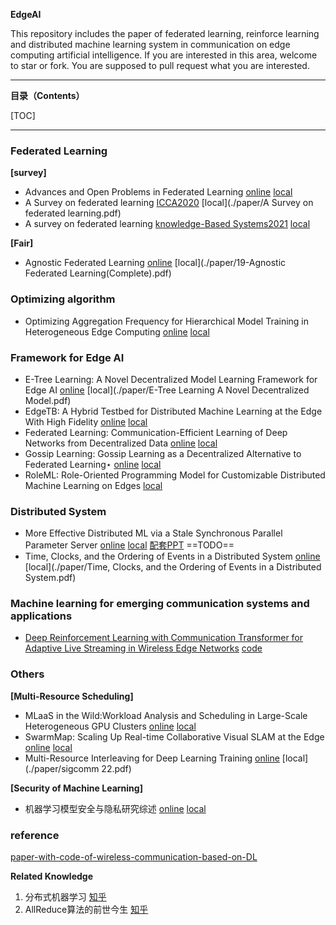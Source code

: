 **EdgeAI**

This repository includes the paper of federated learning, reinforce learning and distributed machine learning system in communication on edge computing artificial intelligence. If you are interested in this area, welcome to star or fork.  You are supposed to pull request what you are interested.



----

**目录（Contents）**

[TOC]

---



### Federated Learning

**[survey]**

- Advances and Open Problems in Federated Learning [online](https://arxiv.org/pdf/1912.04977.pdf) [local](./paper/1912.04977v3.pdf)  
- A Survey on federated learning [ICCA2020](https://ieeexplore.ieee.org/stamp/stamp.jsp?tp=&arnumber=9264412&tag=1) [local](./paper/A Survey on federated learning.pdf)
- A survey on federated learning [knowledge-Based Systems2021](https://www.sciencedirect.com/science/article/pii/S0950705121000381) [local](./paper/A-Survey-of-FL2020.pdf)



**[Fair]**

- Agnostic Federated Learning [online](https://arxiv.org/pdf/1902.00146v1.pdf) [local](./paper/19-Agnostic Federated Learning(Complete).pdf)





### Optimizing algorithm

- Optimizing Aggregation Frequency for Hierarchical Model Training in Heterogeneous Edge Computing [online](https://ieeexplore.ieee.org/stamp/stamp.jsp?tp=&arnumber=9707639)  [local](./paper/Optimizing_Aggregation_Frequency_for_Hierarchical_Model_Training_in_Heterogeneous_Edge_Computing.pdf)



### Framework for Edge AI

- E-Tree Learning: A Novel Decentralized Model Learning Framework for Edge AI  [online](https://arxiv.org/pdf/2008.01553.pdf) [local](./paper/E-Tree Learning A Novel Decentralized Model.pdf)
- EdgeTB: A Hybrid Testbed for Distributed Machine Learning at the Edge With High Fidelity [online](https://ieeexplore.ieee.org/abstract/document/9693130) [local](./paper/EdgeTB_A_Hybrid_Testbed_for_Distributed_Machine_Learning_at_the_Edge_With_High_Fidelity.pdf) 
- Federated Learning: Communication-Efficient Learning of Deep Networks from Decentralized Data [online](https://arxiv.org/abs/1602.05629) [local](./paper/Federated-learning.pdf)  
- Gossip Learning: Gossip Learning as a Decentralized Alternative to Federated Learning⋆ [online](http://www.inf.u-szeged.hu/~ihegedus/publ/dais19a.pdf) [local](./paper/gossip-learning.pdf)  
- RoleML: Role-Oriented Programming Model for Customizable Distributed Machine Learning on Edges [local](./paper/RoleML.pdf) 



### Distributed System

- More Effective Distributed ML via a Stale Synchronous Parallel Parameter Server  [online](https://proceedings.neurips.cc/paper/2013/file/b7bb35b9c6ca2aee2df08cf09d7016c2-Paper.pdf) [local](./paper/NIPS-2013-more-effective-distributed-ml-via-a-stale-synchronous-parallel-parameter-server-Paper.pdf) [配套PPT](https://imsarchives.nus.edu.sg/oldwww/Programs/014wliv/files/qirong.pdf)  ==TODO==
- Time, Clocks, and the Ordering of Events in a Distributed System [online](https://lamport.azurewebsites.net/pubs/time-clocks.pdf) [local](./paper/Time, Clocks, and the Ordering of Events in a Distributed System.pdf)



### Machine learning for emerging communication systems and applications 

- [Deep Reinforcement Learning with Communication Transformer for Adaptive Live Streaming in Wireless Edge Networks](https://ieeexplore.ieee.org/document/9605672) [code](https://github.com/wsyCUHK/SACCT)





### Others

**[Multi-Resource Scheduling]**

- MLaaS in the Wild:Workload Analysis and Scheduling in Large-Scale Heterogeneous GPU Clusters [online](https://www.usenix.org/conference/nsdi22/presentation/weng)  [local](./paper/nsdi22-paper-weng.pdf)
- SwarmMap: Scaling Up Real-time Collaborative Visual SLAM at the Edge [online](https://www.usenix.org/conference/nsdi22/presentation/xu) [local](./paper/nsdi22-paper-xu_jingao.pdf)
- Multi-Resource Interleaving for Deep Learning Training [online](https://dl.acm.org/doi/abs/10.1145/3544216.3544224) [local](./paper/sigcomm 22.pdf)



**[Security of Machine Learning]**

- 机器学习模型安全与隐私研究综述 [online](https://kns.cnki.net/kcms/detail/detail.aspx?dbcode=CJFD&dbname=CJFDLAST2021&filename=RJXB202101003&uniplatform=NZKPT&v=ed6oAmHPQrLv0G7PQc2TPvpyp7BxIKV8CNtjkxguf09Adp-C4NpBjMjfiNPi969c) [local](./paper/机器学习模型安全与隐私研究综述.pdf)



### reference

[paper-with-code-of-wireless-communication-based-on-DL](https://github.com/ML4Comm-Netw/Paper-with-Code-of-Wireless-communication-Based-on-DL#machine-learning-for-emerging-communication-systems-and-applications)





**Related Knowledge**

1. 分布式机器学习 [知乎](https://zhuanlan.zhihu.com/p/365662727)
2. AllReduce算法的前世今生 [知乎](https://zhuanlan.zhihu.com/p/79030485)







